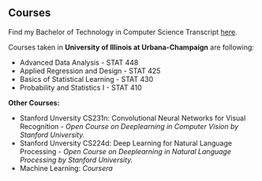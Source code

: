 ## Courses 

Find my Bachelor of Technology in Computer Science Transcript <a href="#">here</a>.

Courses taken in **University of Illinois at Urbana-Champaign** are following:

* Advanced Data Analysis - STAT 448
* Applied Regression and Design - STAT 425
* Basics of Statistical Learning - STAT 430
* Probability and Statistics I - STAT 410

**Other Courses:**

* Stanford Unversity CS231n: Convolutional Neural Networks for Visual Recognition - *Open Course on Deeplearning in Computer Vision by Stanford University.*
* Stanford Unversity CS224d: Deep Learning for Natural Language Processing - *Open Course on Deeplearning in Natural Language Processing by Stanford University.*
* Machine Learning: *Coursera*
